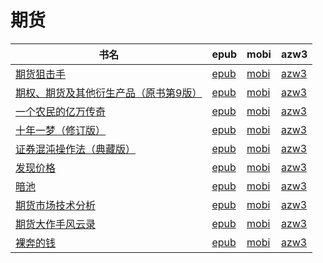 # 期货

| 书名 | epub | mobi | azw3 |
| --- | --- | --- | --- |
| [期货狙击手](http://ct.dalanmei.com/f/31084289-571731878-b1de31) | [epub](http://ct.dalanmei.com/f/31084289-571731878-b1de31) | [mobi](http://ct.dalanmei.com/f/31084289-572058556-d247fb) | [azw3](http://ct.dalanmei.com/f/31084289-572084727-b559e2) |
| [期权、期货及其他衍生产品（原书第9版）](http://ct.dalanmei.com/f/31084289-571650990-2cffc0) | [epub](http://ct.dalanmei.com/f/31084289-571650990-2cffc0) | [mobi](http://ct.dalanmei.com/f/31084289-572120100-5b0fcc) | [azw3](http://ct.dalanmei.com/f/31084289-572180219-d41b8f) |
| [一个农民的亿万传奇](http://ct.dalanmei.com/f/31084289-571622438-2bd416) | [epub](http://ct.dalanmei.com/f/31084289-571622438-2bd416) | [mobi](http://ct.dalanmei.com/f/31084289-572131674-2069ce) | [azw3](http://ct.dalanmei.com/f/31084289-572192340-9aec14) |
| [十年一梦（修订版）](http://ct.dalanmei.com/f/31084289-571528031-4cc200) | [epub](http://ct.dalanmei.com/f/31084289-571528031-4cc200) | [mobi](http://ct.dalanmei.com/f/31084289-571792983-117387) | [azw3](http://ct.dalanmei.com/f/31084289-572194052-a43437) |
| [证券混沌操作法（典藏版）](http://ct.dalanmei.com/f/31084289-571555950-bb13ad) | [epub](http://ct.dalanmei.com/f/31084289-571555950-bb13ad) | [mobi](http://ct.dalanmei.com/f/31084289-571911351-c5f1c3) | [azw3](http://ct.dalanmei.com/f/31084289-572203278-e71902) |
| [发现价格](http://ct.dalanmei.com/f/31084289-571605146-5ffe0e) | [epub](http://ct.dalanmei.com/f/31084289-571605146-5ffe0e) | [mobi](http://ct.dalanmei.com/f/31084289-571737044-fd1251) | [azw3](http://ct.dalanmei.com/f/31084289-571916101-220963) |
| [暗池](http://ct.dalanmei.com/f/31084289-571562476-60fc70) | [epub](http://ct.dalanmei.com/f/31084289-571562476-60fc70) | [mobi](http://ct.dalanmei.com/f/31084289-572009308-3cdfbb) | [azw3](http://ct.dalanmei.com/f/31084289-571841130-4c1438) |
| [期货市场技术分析](http://ct.dalanmei.com/f/31084289-571495353-d04480) | [epub](http://ct.dalanmei.com/f/31084289-571495353-d04480) | [mobi](http://ct.dalanmei.com/f/31084289-571773329-cd419a) | [azw3](http://ct.dalanmei.com/f/31084289-571869745-03273a) |
| [期货大作手风云录](http://ct.dalanmei.com/f/31084289-571525653-d34e89) | [epub](http://ct.dalanmei.com/f/31084289-571525653-d34e89) | [mobi](http://ct.dalanmei.com/f/31084289-571780578-026d6a) | [azw3](http://ct.dalanmei.com/f/31084289-571880387-181373) |
| [裸奔的钱](http://ct.dalanmei.com/f/31084289-571453679-b00460) | [epub](http://ct.dalanmei.com/f/31084289-571453679-b00460) | [mobi](http://ct.dalanmei.com/f/31084289-571787275-39ccab) | [azw3](http://ct.dalanmei.com/f/31084289-571886983-553646) |
